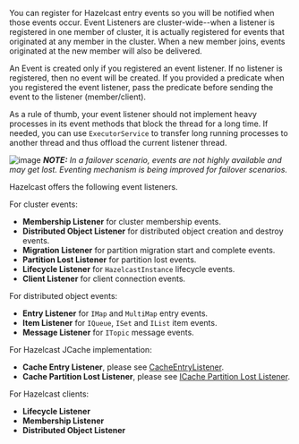 

You can register for Hazelcast entry events so you will be notified when those events occur. Event Listeners are cluster-wide--when a listener is registered in one member of cluster, it is actually registered for events that originated at any member in the cluster. When a new member joins, events originated at the new member will also be delivered.

An Event is created only if you registered an event listener. If no listener is registered, then no event will be created. If you provided a predicate when you registered the event listener, pass the predicate before sending the event to the listener (member/client).

As a rule of thumb, your event listener should not implement heavy processes in its event methods that block the thread for a long time. If needed, you can use `ExecutorService` to transfer long running processes to another thread and thus offload the current listener thread.

![image](../images/NoteSmall.jpg) ***NOTE:*** *In a failover scenario, events are not highly available and may get lost. Eventing mechanism is being improved for failover scenarios.*


Hazelcast offers the following event listeners. 

For cluster events:

- **Membership Listener** for cluster membership events.
- **Distributed Object Listener** for distributed object creation and destroy events.
- **Migration Listener** for partition migration start and complete events.
- **Partition Lost Listener** for partition lost events.
- **Lifecycle Listener** for `HazelcastInstance` lifecycle events.
- **Client Listener** for client connection events.


For distributed object events:

- **Entry Listener** for `IMap` and `MultiMap` entry events.
- **Item Listener** for `IQueue`, `ISet` and `IList` item events.
- **Message Listener** for `ITopic` message events.

For Hazelcast JCache implementation:

- **Cache Entry Listener**, please see [CacheEntryListener](/1300_Hazelcast_JCache/400_JCache_API/700_Implementing_CacheEntryListener.md).
- **Cache Partition Lost Listener**, please see [ICache Partition Lost Listener](/1300_Hazelcast_JCache/600_Hazelcast_JCache_Extension-ICache/1100_ICache_Partition_Lost_Listener.md).

For Hazelcast clients:

- **Lifecycle Listener**
- **Membership Listener**
- **Distributed Object Listener**

